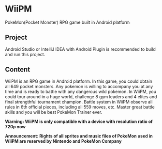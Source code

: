 # WiiPM
PokeMon(Pocket Monster) RPG game built in Android platform

## Project
Android Studio or IntelliJ IDEA with Android Plugin is recommended to build and run this project.

## Content
WiiPM is an RPG game in Android platform. In this game, you could obtain all 649 pocket monsters. Any pokemon is willing to accompany you at any time and is ready to battle with any dangerous wild pokemon. In WiiPM, you could tour around in a huge world, challenge 8 gym leaders and 4 elites and final strengthful tournament champion. Battle system in WiiPM observe all rules in 6th official pieces, including all 559 moves, etc. Master great battle skills and you will be best PokeMon Trainer ever.

__Warning: WiiPM is only compatible with a device with resolution ratio of 720p now__

__Announcement: Rights of all sprites and music files of PokeMon used in WiiPM are reserved by Nintendo and PokeMon Company__
